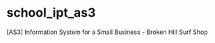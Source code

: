 school_ipt_as3
==============

[AS3] Information System for a Small Business - Broken Hill Surf Shop
